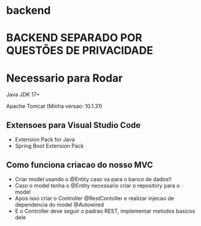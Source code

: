 # backend

<h1>BACKEND SEPARADO POR QUESTÕES DE PRIVACIDADE</h1>

<h1>Necessario para Rodar</h1>
<p>Java JDK 17+</p>
<p>Apache Tomcat (Minha versao: 10.1.31)</p>

<h2>Extensoes para Visual Studio Code</h2>
<ul>
    <li>Extension Pack for Java</li>
    <li>Spring Boot Extension Pack</li>
</ul>

<h2>Como funciona criacao do nosso MVC</h2>
<ul>
    <li>Criar model usando o @Entity caso va para o banco de dados!!</li>
    <li>Caso o model tenha o @Entity necessario criar o repository para o model</li>
    <li>Apos isso criar o Controller @RestContoller e realizar injecao de dependencia do model @Autowired</li>
    <li>E o Controller deve seguir o padrao REST, implementar metodos basicos dele</li>
<ul>